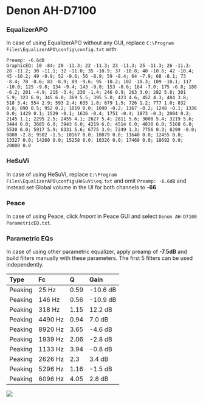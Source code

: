 # Denon AH-D7100

### EqualizerAPO
In case of using EqualizerAPO without any GUI, replace `C:\Program Files\EqualizerAPO\config\config.txt`
with:
```
Preamp: -6.6dB
GraphicEQ: 10 -84; 20 -11.3; 22 -11.3; 23 -11.3; 25 -11.3; 26 -11.3; 28 -11.2; 30 -11.1; 32 -11.0; 35 -10.9; 37 -10.8; 40 -10.6; 42 -10.4; 45 -10.2; 49 -9.9; 52 -9.6; 56 -8.9; 59 -8.4; 64 -7.9; 68 -8.1; 73 -8.4; 78 -8.6; 83 -8.9; 89 -9.6; 95 -10.2; 102 -10.3; 109 -10.1; 117 -10.0; 125 -9.8; 134 -9.4; 143 -9.0; 153 -8.6; 164 -7.0; 175 -6.8; 188 -6.2; 201 -4.9; 215 -3.4; 230 -1.4; 246 0.9; 263 3.0; 282 5.0; 301 5.9; 323 6.0; 345 6.0; 369 5.5; 395 5.0; 423 4.6; 452 4.3; 484 3.8; 518 3.4; 554 2.9; 593 2.4; 635 1.8; 679 1.5; 726 1.2; 777 1.0; 832 0.8; 890 0.5; 952 0.2; 1019 0.0; 1090 -0.2; 1167 -0.2; 1248 -0.1; 1336 0.0; 1429 0.1; 1529 -0.1; 1636 -0.4; 1751 -0.4; 1873 -0.3; 2004 0.2; 2145 1.1; 2295 2.5; 2455 4.1; 2627 5.4; 2811 5.6; 3008 5.4; 3219 5.6; 3444 6.0; 3685 6.0; 3943 6.0; 4219 6.0; 4514 6.0; 4830 6.0; 5168 6.0; 5530 6.0; 5917 5.9; 6331 5.6; 6775 3.9; 7249 1.3; 7756 0.3; 8299 -0.0; 8880 -2.8; 9502 -1.5; 10167 0.0; 10879 0.0; 11640 0.0; 12455 0.0; 13327 0.0; 14260 0.0; 15258 0.0; 16326 0.0; 17469 0.0; 18692 0.0; 20000 0.0
```

### HeSuVi
In case of using HeSuVi, replace `C:\Program Files\EqualizerAPO\config\HeSuVi\eq.txt` and omit `Preamp:
-6.6dB` and instead set Global volume in the UI for both channels to **-66**

### Peace
In case of using Peace, click *Import* in Peace GUI and select `Denon AH-D7100 ParametricEQ.txt`.

### Parametric EQs
In case of using other parametric equalizer, apply preamp of **-7.5dB** and build filters manually with
these parameters. The first 5 filters can be used independently.

| Type    | Fc      |    Q | Gain     |
|:--------|:--------|:-----|:---------|
| Peaking | 25 Hz   | 0.59 | -10.6 dB |
| Peaking | 146 Hz  | 0.56 | -10.9 dB |
| Peaking | 318 Hz  | 1.15 | 12.2 dB  |
| Peaking | 4490 Hz | 0.94 | 7.0 dB   |
| Peaking | 8920 Hz | 3.65 | -4.6 dB  |
| Peaking | 1939 Hz | 2.06 | -2.8 dB  |
| Peaking | 1133 Hz | 3.94 | -0.8 dB  |
| Peaking | 2626 Hz | 2.3  | 3.4 dB   |
| Peaking | 5296 Hz | 1.16 | -1.5 dB  |
| Peaking | 6096 Hz | 4.05 | 2.8 dB   |

![](https://raw.githubusercontent.com/jaakkopasanen/AutoEq/master/results/headphonecom/headphonecom/Denon%20AH-D7100/Denon%20AH-D7100.png)